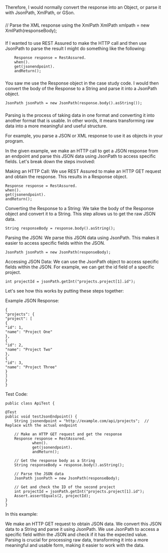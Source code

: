 Therefore, I would normally convert the response into an Object, or parse it with JsonPath, XmlPath, or GSon.

###
// Parse the XML response using the XmlPath
XmlPath xmlpath = new XmlPath(responseBody);

###
If I wanted to use REST Assured to make the HTTP call and then use JsonPath to parse the result 
I might do something like the following: 

        Response response = RestAssured.
        when().
        get(jsonendpoint).
        andReturn();

###
You saw me use the Response object in the case study code. 
I would then convert the body of the Response to a String and parse it into a JsonPath object.         

    JsonPath jsonPath = new JsonPath(response.body().asString());

###
Parsing is the process of taking data in one format and converting it into another format that is usable. 
In other words, 
it means transforming raw data into a more meaningful and useful structure. 

For example, you parse a JSON or XML response to use it as objects in your program.

In the given example, we make an HTTP call to get a JSON response from an endpoint 
and parse this JSON data using JsonPath to access specific fields. 
Let's break down the steps involved:

Making an HTTP Call:
We use REST Assured to make an HTTP GET request and obtain the response. This results in a Response object.


    Response response = RestAssured.
    when().
    get(jsonendpoint).
    andReturn();

Converting the Response to a String:
We take the body of the Response object and convert it to a String. This step allows us to get the raw JSON data.


    String responseBody = response.body().asString();

Parsing the JSON:
We parse this JSON data using JsonPath. This makes it easier to access specific fields within the JSON.


    JsonPath jsonPath = new JsonPath(responseBody);

Accessing JSON Data:
We can use the JsonPath object to access specific fields within the JSON. 
For example, we can get the id field of a specific project.

    
    int projectId = jsonPath.getInt("projects.project[1].id");

Let's see how this works by putting these steps together:

Example JSON Response:

    {
    "projects": {
    "project": [
    {
    "id": 1,
    "name": "Project One"
    },
    {
    "id": 2,
    "name": "Project Two"
    },
    {
    "id": 3,
    "name": "Project Three"
    }
    ]
    }
    }

Test Code:

    public class ApiTest {

    @Test
    public void testJsonEndpoint() {
        String jsonendpoint = "http://example.com/api/projects";  // Replace with the actual endpoint

        // Make an HTTP GET request and get the response
        Response response = RestAssured.
                when().
                get(jsonendpoint).
                andReturn();

        // Get the response body as a String
        String responseBody = response.body().asString();

        // Parse the JSON data
        JsonPath jsonPath = new JsonPath(responseBody);

        // Get and check the ID of the second project
        int projectId = jsonPath.getInt("projects.project[1].id");
        Assert.assertEquals(2, projectId);
    }
    }
In this example:

We make an HTTP GET request to obtain JSON data.
We convert this JSON data to a String and parse it using JsonPath.
We use JsonPath to access a specific field within the JSON and check if it has the expected value.
Parsing is crucial for processing raw data, transforming it into a more meaningful and usable form, 
making it easier to work with the data.
